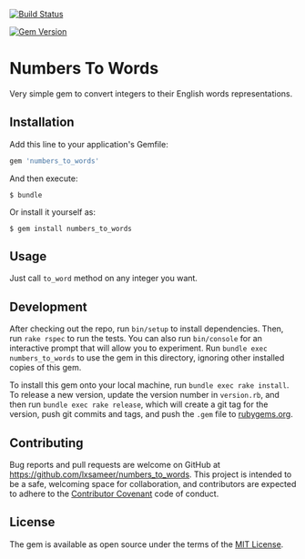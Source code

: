 [![Build Status](https://travis-ci.org/lxsameer/numbers_to_words.png?branch=master)](https://travis-ci.org/lxsameer/numbers_to_words)

[![Gem Version](https://badge.fury.io/rb/numbers_to_words.png)](http://badge.fury.io/rb/numbers_to_words)

# Numbers To Words
Very simple gem to convert integers to their English words representations.

## Installation

Add this line to your application's Gemfile:

```ruby
gem 'numbers_to_words'
```

And then execute:

    $ bundle

Or install it yourself as:

    $ gem install numbers_to_words

## Usage

Just call `to_word` method on any integer you want.

## Development

After checking out the repo, run `bin/setup` to install dependencies. Then, run `rake rspec` to run the tests. You can also run `bin/console` for an interactive prompt that will allow you to experiment. Run `bundle exec numbers_to_words` to use the gem in this directory, ignoring other installed copies of this gem.

To install this gem onto your local machine, run `bundle exec rake install`. To release a new version, update the version number in `version.rb`, and then run `bundle exec rake release`, which will create a git tag for the version, push git commits and tags, and push the `.gem` file to [rubygems.org](https://rubygems.org).

## Contributing

Bug reports and pull requests are welcome on GitHub at https://github.com/lxsameer/numbers_to_words. This project is intended to be a safe, welcoming space for collaboration, and contributors are expected to adhere to the [Contributor Covenant](contributor-covenant.org) code of conduct.


## License

The gem is available as open source under the terms of the [MIT License](http://opensource.org/licenses/MIT).
